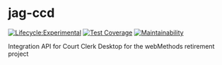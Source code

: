 # jag-ccd

[![Lifecycle:Experimental](https://img.shields.io/badge/Lifecycle-Experimental-339999)](<Redirect-URL>)
[![Test Coverage](https://api.codeclimate.com/v1/badges/d9bac462571a5327f783/test_coverage)](https://codeclimate.com/github/bcgov/jag-ccd/test_coverage)
[![Maintainability](https://api.codeclimate.com/v1/badges/d9bac462571a5327f783/maintainability)](https://codeclimate.com/github/bcgov/jag-ccd/maintainability)

Integration API for Court Clerk Desktop for the webMethods retirement project
